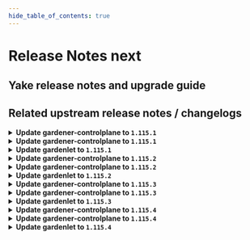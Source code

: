 ```yaml
---
hide_table_of_contents: true
---
```


# Release Notes next

## Yake release notes and upgrade guide

## Related upstream release notes / changelogs


<details>
<summary><b>Update gardener-controlplane to <code>1.115.1</code></b></summary>

# [gardener/gardener]

## 🏃 Others

- `[DEPENDENCY]` The following dependencies have been updated:  
  - `registry.k8s.io/ingress-nginx/controller-chroot` from `v1.12.0` to `v1.12.1`.  by @gardener-ci-robot [#11739]
- `[DEPENDENCY]` The following dependencies have been updated:  
  - `registry.k8s.io/ingress-nginx/controller-chroot` from `v1.11.4` to `v1.11.5`.  by @gardener-ci-robot [#11737]
- `[DEPENDENCY]` The following dependencies have been updated:  
  - `gardener/machine-controller-manager` from `v0.57.0` to `v0.57.1`. [Release Notes](https://redirect.github.com/gardener/machine-controller-manager/releases/tag/v0.57.1)  
  - `github.com/gardener/machine-controller-manager` from `v0.57.0` to `v0.57.1`.  by @gardener-ci-robot [#11725]

## Helm Charts
- controlplane: `europe-docker.pkg.dev/gardener-project/releases/charts/gardener/controlplane:v1.115.1`
- gardenlet: `europe-docker.pkg.dev/gardener-project/releases/charts/gardener/gardenlet:v1.115.1`
- operator: `europe-docker.pkg.dev/gardener-project/releases/charts/gardener/operator:v1.115.1`
- resource-manager: `europe-docker.pkg.dev/gardener-project/releases/charts/gardener/resource-manager:v1.115.1`
## Docker Images
- admission-controller: `europe-docker.pkg.dev/gardener-project/releases/gardener/admission-controller:v1.115.1`
- apiserver: `europe-docker.pkg.dev/gardener-project/releases/gardener/apiserver:v1.115.1`
- controller-manager: `europe-docker.pkg.dev/gardener-project/releases/gardener/controller-manager:v1.115.1`
- gardenlet: `europe-docker.pkg.dev/gardener-project/releases/gardener/gardenlet:v1.115.1`
- node-agent: `europe-docker.pkg.dev/gardener-project/releases/gardener/node-agent:v1.115.1`
- operator: `europe-docker.pkg.dev/gardener-project/releases/gardener/operator:v1.115.1`
- resource-manager: `europe-docker.pkg.dev/gardener-project/releases/gardener/resource-manager:v1.115.1`
- scheduler: `europe-docker.pkg.dev/gardener-project/releases/gardener/scheduler:v1.115.1`


</details>

<details>
<summary><b>Update gardener-controlplane to <code>1.115.1</code></b></summary>

# [gardener/gardener]

## 🏃 Others

- `[DEPENDENCY]` The following dependencies have been updated:  
  - `registry.k8s.io/ingress-nginx/controller-chroot` from `v1.12.0` to `v1.12.1`.  by @gardener-ci-robot [#11739]
- `[DEPENDENCY]` The following dependencies have been updated:  
  - `registry.k8s.io/ingress-nginx/controller-chroot` from `v1.11.4` to `v1.11.5`.  by @gardener-ci-robot [#11737]
- `[DEPENDENCY]` The following dependencies have been updated:  
  - `gardener/machine-controller-manager` from `v0.57.0` to `v0.57.1`. [Release Notes](https://redirect.github.com/gardener/machine-controller-manager/releases/tag/v0.57.1)  
  - `github.com/gardener/machine-controller-manager` from `v0.57.0` to `v0.57.1`.  by @gardener-ci-robot [#11725]

## Helm Charts
- controlplane: `europe-docker.pkg.dev/gardener-project/releases/charts/gardener/controlplane:v1.115.1`
- gardenlet: `europe-docker.pkg.dev/gardener-project/releases/charts/gardener/gardenlet:v1.115.1`
- operator: `europe-docker.pkg.dev/gardener-project/releases/charts/gardener/operator:v1.115.1`
- resource-manager: `europe-docker.pkg.dev/gardener-project/releases/charts/gardener/resource-manager:v1.115.1`
## Docker Images
- admission-controller: `europe-docker.pkg.dev/gardener-project/releases/gardener/admission-controller:v1.115.1`
- apiserver: `europe-docker.pkg.dev/gardener-project/releases/gardener/apiserver:v1.115.1`
- controller-manager: `europe-docker.pkg.dev/gardener-project/releases/gardener/controller-manager:v1.115.1`
- gardenlet: `europe-docker.pkg.dev/gardener-project/releases/gardener/gardenlet:v1.115.1`
- node-agent: `europe-docker.pkg.dev/gardener-project/releases/gardener/node-agent:v1.115.1`
- operator: `europe-docker.pkg.dev/gardener-project/releases/gardener/operator:v1.115.1`
- resource-manager: `europe-docker.pkg.dev/gardener-project/releases/gardener/resource-manager:v1.115.1`
- scheduler: `europe-docker.pkg.dev/gardener-project/releases/gardener/scheduler:v1.115.1`


</details>

<details>
<summary><b>Update gardenlet to <code>1.115.1</code></b></summary>

# [gardener/gardener]

## 🏃 Others

- `[DEPENDENCY]` The following dependencies have been updated:  
  - `registry.k8s.io/ingress-nginx/controller-chroot` from `v1.12.0` to `v1.12.1`.  by @gardener-ci-robot [#11739]
- `[DEPENDENCY]` The following dependencies have been updated:  
  - `registry.k8s.io/ingress-nginx/controller-chroot` from `v1.11.4` to `v1.11.5`.  by @gardener-ci-robot [#11737]
- `[DEPENDENCY]` The following dependencies have been updated:  
  - `gardener/machine-controller-manager` from `v0.57.0` to `v0.57.1`. [Release Notes](https://redirect.github.com/gardener/machine-controller-manager/releases/tag/v0.57.1)  
  - `github.com/gardener/machine-controller-manager` from `v0.57.0` to `v0.57.1`.  by @gardener-ci-robot [#11725]

## Helm Charts
- controlplane: `europe-docker.pkg.dev/gardener-project/releases/charts/gardener/controlplane:v1.115.1`
- gardenlet: `europe-docker.pkg.dev/gardener-project/releases/charts/gardener/gardenlet:v1.115.1`
- operator: `europe-docker.pkg.dev/gardener-project/releases/charts/gardener/operator:v1.115.1`
- resource-manager: `europe-docker.pkg.dev/gardener-project/releases/charts/gardener/resource-manager:v1.115.1`
## Docker Images
- admission-controller: `europe-docker.pkg.dev/gardener-project/releases/gardener/admission-controller:v1.115.1`
- apiserver: `europe-docker.pkg.dev/gardener-project/releases/gardener/apiserver:v1.115.1`
- controller-manager: `europe-docker.pkg.dev/gardener-project/releases/gardener/controller-manager:v1.115.1`
- gardenlet: `europe-docker.pkg.dev/gardener-project/releases/gardener/gardenlet:v1.115.1`
- node-agent: `europe-docker.pkg.dev/gardener-project/releases/gardener/node-agent:v1.115.1`
- operator: `europe-docker.pkg.dev/gardener-project/releases/gardener/operator:v1.115.1`
- resource-manager: `europe-docker.pkg.dev/gardener-project/releases/gardener/resource-manager:v1.115.1`
- scheduler: `europe-docker.pkg.dev/gardener-project/releases/gardener/scheduler:v1.115.1`


</details>

<details>
<summary><b>Update gardener-controlplane to <code>1.115.2</code></b></summary>

# [gardener/gardener]

## 🐛 Bug Fixes

- `[DEVELOPER]` An issue causing the Shoot logging test-machinery integration tests to fail is now fixed. by @ialidzhikov [#11798]
- `[OPERATOR]` The step which deploys the source `BackupEntry` during the `restore` phase of control plane migration now depends on the successful deployment of the `Shoot`'s control plane namespace. This fixes a potential race condition which could cause the `source-etcd-backup` Secret to not be deployed in the `Shoot`'s control plane namespace and the subsequent step which copies etcd backups to time out. by @plkokanov [#11812]
## 🏃 Others

- `[DEVELOPER]` An issue causing the `should copy data to pod` VPN tunnel test-machinery integration test to fail is now fixed. by @ialidzhikov [#11804]

## Helm Charts
- controlplane: `europe-docker.pkg.dev/gardener-project/releases/charts/gardener/controlplane:v1.115.2`
- gardenlet: `europe-docker.pkg.dev/gardener-project/releases/charts/gardener/gardenlet:v1.115.2`
- operator: `europe-docker.pkg.dev/gardener-project/releases/charts/gardener/operator:v1.115.2`
- resource-manager: `europe-docker.pkg.dev/gardener-project/releases/charts/gardener/resource-manager:v1.115.2`
## Docker Images
- admission-controller: `europe-docker.pkg.dev/gardener-project/releases/gardener/admission-controller:v1.115.2`
- apiserver: `europe-docker.pkg.dev/gardener-project/releases/gardener/apiserver:v1.115.2`
- controller-manager: `europe-docker.pkg.dev/gardener-project/releases/gardener/controller-manager:v1.115.2`
- gardenlet: `europe-docker.pkg.dev/gardener-project/releases/gardener/gardenlet:v1.115.2`
- node-agent: `europe-docker.pkg.dev/gardener-project/releases/gardener/node-agent:v1.115.2`
- operator: `europe-docker.pkg.dev/gardener-project/releases/gardener/operator:v1.115.2`
- resource-manager: `europe-docker.pkg.dev/gardener-project/releases/gardener/resource-manager:v1.115.2`
- scheduler: `europe-docker.pkg.dev/gardener-project/releases/gardener/scheduler:v1.115.2`


</details>

<details>
<summary><b>Update gardener-controlplane to <code>1.115.2</code></b></summary>

# [gardener/gardener]

## 🐛 Bug Fixes

- `[DEVELOPER]` An issue causing the Shoot logging test-machinery integration tests to fail is now fixed. by @ialidzhikov [#11798]
- `[OPERATOR]` The step which deploys the source `BackupEntry` during the `restore` phase of control plane migration now depends on the successful deployment of the `Shoot`'s control plane namespace. This fixes a potential race condition which could cause the `source-etcd-backup` Secret to not be deployed in the `Shoot`'s control plane namespace and the subsequent step which copies etcd backups to time out. by @plkokanov [#11812]
## 🏃 Others

- `[DEVELOPER]` An issue causing the `should copy data to pod` VPN tunnel test-machinery integration test to fail is now fixed. by @ialidzhikov [#11804]

## Helm Charts
- controlplane: `europe-docker.pkg.dev/gardener-project/releases/charts/gardener/controlplane:v1.115.2`
- gardenlet: `europe-docker.pkg.dev/gardener-project/releases/charts/gardener/gardenlet:v1.115.2`
- operator: `europe-docker.pkg.dev/gardener-project/releases/charts/gardener/operator:v1.115.2`
- resource-manager: `europe-docker.pkg.dev/gardener-project/releases/charts/gardener/resource-manager:v1.115.2`
## Docker Images
- admission-controller: `europe-docker.pkg.dev/gardener-project/releases/gardener/admission-controller:v1.115.2`
- apiserver: `europe-docker.pkg.dev/gardener-project/releases/gardener/apiserver:v1.115.2`
- controller-manager: `europe-docker.pkg.dev/gardener-project/releases/gardener/controller-manager:v1.115.2`
- gardenlet: `europe-docker.pkg.dev/gardener-project/releases/gardener/gardenlet:v1.115.2`
- node-agent: `europe-docker.pkg.dev/gardener-project/releases/gardener/node-agent:v1.115.2`
- operator: `europe-docker.pkg.dev/gardener-project/releases/gardener/operator:v1.115.2`
- resource-manager: `europe-docker.pkg.dev/gardener-project/releases/gardener/resource-manager:v1.115.2`
- scheduler: `europe-docker.pkg.dev/gardener-project/releases/gardener/scheduler:v1.115.2`


</details>

<details>
<summary><b>Update gardenlet to <code>1.115.2</code></b></summary>

# [gardener/gardener]

## 🐛 Bug Fixes

- `[DEVELOPER]` An issue causing the Shoot logging test-machinery integration tests to fail is now fixed. by @ialidzhikov [#11798]
- `[OPERATOR]` The step which deploys the source `BackupEntry` during the `restore` phase of control plane migration now depends on the successful deployment of the `Shoot`'s control plane namespace. This fixes a potential race condition which could cause the `source-etcd-backup` Secret to not be deployed in the `Shoot`'s control plane namespace and the subsequent step which copies etcd backups to time out. by @plkokanov [#11812]
## 🏃 Others

- `[DEVELOPER]` An issue causing the `should copy data to pod` VPN tunnel test-machinery integration test to fail is now fixed. by @ialidzhikov [#11804]

## Helm Charts
- controlplane: `europe-docker.pkg.dev/gardener-project/releases/charts/gardener/controlplane:v1.115.2`
- gardenlet: `europe-docker.pkg.dev/gardener-project/releases/charts/gardener/gardenlet:v1.115.2`
- operator: `europe-docker.pkg.dev/gardener-project/releases/charts/gardener/operator:v1.115.2`
- resource-manager: `europe-docker.pkg.dev/gardener-project/releases/charts/gardener/resource-manager:v1.115.2`
## Docker Images
- admission-controller: `europe-docker.pkg.dev/gardener-project/releases/gardener/admission-controller:v1.115.2`
- apiserver: `europe-docker.pkg.dev/gardener-project/releases/gardener/apiserver:v1.115.2`
- controller-manager: `europe-docker.pkg.dev/gardener-project/releases/gardener/controller-manager:v1.115.2`
- gardenlet: `europe-docker.pkg.dev/gardener-project/releases/gardener/gardenlet:v1.115.2`
- node-agent: `europe-docker.pkg.dev/gardener-project/releases/gardener/node-agent:v1.115.2`
- operator: `europe-docker.pkg.dev/gardener-project/releases/gardener/operator:v1.115.2`
- resource-manager: `europe-docker.pkg.dev/gardener-project/releases/gardener/resource-manager:v1.115.2`
- scheduler: `europe-docker.pkg.dev/gardener-project/releases/gardener/scheduler:v1.115.2`


</details>

<details>
<summary><b>Update gardener-controlplane to <code>1.115.3</code></b></summary>

# [gardener/gardener]

## 🐛 Bug Fixes

- `[OPERATOR]` When `IstioTLSTermination` feature gate is enabled the apiserver-proxy related EnvoyFilter is not deployed for the virtual-garden anymore. by @oliver-goetz [#11895]
- `[USER]` An issue causing the `cloudprovider` Secret to contain both static credentials and workload identity config, which are mutually exclusive, when migrating to workload identity is now fixed. by @dimityrmirchev [#11848]
## 🏃 Others

- `[OPERATOR]` Shoots that are currently in deletion now get ignored by the `RemoveAPIServerProxyLegacyPort` feature gate validation. by @Wieneo [#11888]
- `[OPERATOR]` Deploy MCM with higher `concurrent-syncs`, `kube-api-qps` and `kube-api-burst`. by @hendrikKahl [#11881]

## Helm Charts
- controlplane: `europe-docker.pkg.dev/gardener-project/releases/charts/gardener/controlplane:v1.115.3`
- gardenlet: `europe-docker.pkg.dev/gardener-project/releases/charts/gardener/gardenlet:v1.115.3`
- operator: `europe-docker.pkg.dev/gardener-project/releases/charts/gardener/operator:v1.115.3`
- resource-manager: `europe-docker.pkg.dev/gardener-project/releases/charts/gardener/resource-manager:v1.115.3`
## Docker Images
- admission-controller: `europe-docker.pkg.dev/gardener-project/releases/gardener/admission-controller:v1.115.3`
- apiserver: `europe-docker.pkg.dev/gardener-project/releases/gardener/apiserver:v1.115.3`
- controller-manager: `europe-docker.pkg.dev/gardener-project/releases/gardener/controller-manager:v1.115.3`
- gardenlet: `europe-docker.pkg.dev/gardener-project/releases/gardener/gardenlet:v1.115.3`
- node-agent: `europe-docker.pkg.dev/gardener-project/releases/gardener/node-agent:v1.115.3`
- operator: `europe-docker.pkg.dev/gardener-project/releases/gardener/operator:v1.115.3`
- resource-manager: `europe-docker.pkg.dev/gardener-project/releases/gardener/resource-manager:v1.115.3`
- scheduler: `europe-docker.pkg.dev/gardener-project/releases/gardener/scheduler:v1.115.3`


</details>

<details>
<summary><b>Update gardener-controlplane to <code>1.115.3</code></b></summary>

# [gardener/gardener]

## 🐛 Bug Fixes

- `[OPERATOR]` When `IstioTLSTermination` feature gate is enabled the apiserver-proxy related EnvoyFilter is not deployed for the virtual-garden anymore. by @oliver-goetz [#11895]
- `[USER]` An issue causing the `cloudprovider` Secret to contain both static credentials and workload identity config, which are mutually exclusive, when migrating to workload identity is now fixed. by @dimityrmirchev [#11848]
## 🏃 Others

- `[OPERATOR]` Shoots that are currently in deletion now get ignored by the `RemoveAPIServerProxyLegacyPort` feature gate validation. by @Wieneo [#11888]
- `[OPERATOR]` Deploy MCM with higher `concurrent-syncs`, `kube-api-qps` and `kube-api-burst`. by @hendrikKahl [#11881]

## Helm Charts
- controlplane: `europe-docker.pkg.dev/gardener-project/releases/charts/gardener/controlplane:v1.115.3`
- gardenlet: `europe-docker.pkg.dev/gardener-project/releases/charts/gardener/gardenlet:v1.115.3`
- operator: `europe-docker.pkg.dev/gardener-project/releases/charts/gardener/operator:v1.115.3`
- resource-manager: `europe-docker.pkg.dev/gardener-project/releases/charts/gardener/resource-manager:v1.115.3`
## Docker Images
- admission-controller: `europe-docker.pkg.dev/gardener-project/releases/gardener/admission-controller:v1.115.3`
- apiserver: `europe-docker.pkg.dev/gardener-project/releases/gardener/apiserver:v1.115.3`
- controller-manager: `europe-docker.pkg.dev/gardener-project/releases/gardener/controller-manager:v1.115.3`
- gardenlet: `europe-docker.pkg.dev/gardener-project/releases/gardener/gardenlet:v1.115.3`
- node-agent: `europe-docker.pkg.dev/gardener-project/releases/gardener/node-agent:v1.115.3`
- operator: `europe-docker.pkg.dev/gardener-project/releases/gardener/operator:v1.115.3`
- resource-manager: `europe-docker.pkg.dev/gardener-project/releases/gardener/resource-manager:v1.115.3`
- scheduler: `europe-docker.pkg.dev/gardener-project/releases/gardener/scheduler:v1.115.3`


</details>

<details>
<summary><b>Update gardenlet to <code>1.115.3</code></b></summary>

# [gardener/gardener]

## 🐛 Bug Fixes

- `[OPERATOR]` When `IstioTLSTermination` feature gate is enabled the apiserver-proxy related EnvoyFilter is not deployed for the virtual-garden anymore. by @oliver-goetz [#11895]
- `[USER]` An issue causing the `cloudprovider` Secret to contain both static credentials and workload identity config, which are mutually exclusive, when migrating to workload identity is now fixed. by @dimityrmirchev [#11848]
## 🏃 Others

- `[OPERATOR]` Shoots that are currently in deletion now get ignored by the `RemoveAPIServerProxyLegacyPort` feature gate validation. by @Wieneo [#11888]
- `[OPERATOR]` Deploy MCM with higher `concurrent-syncs`, `kube-api-qps` and `kube-api-burst`. by @hendrikKahl [#11881]

## Helm Charts
- controlplane: `europe-docker.pkg.dev/gardener-project/releases/charts/gardener/controlplane:v1.115.3`
- gardenlet: `europe-docker.pkg.dev/gardener-project/releases/charts/gardener/gardenlet:v1.115.3`
- operator: `europe-docker.pkg.dev/gardener-project/releases/charts/gardener/operator:v1.115.3`
- resource-manager: `europe-docker.pkg.dev/gardener-project/releases/charts/gardener/resource-manager:v1.115.3`
## Docker Images
- admission-controller: `europe-docker.pkg.dev/gardener-project/releases/gardener/admission-controller:v1.115.3`
- apiserver: `europe-docker.pkg.dev/gardener-project/releases/gardener/apiserver:v1.115.3`
- controller-manager: `europe-docker.pkg.dev/gardener-project/releases/gardener/controller-manager:v1.115.3`
- gardenlet: `europe-docker.pkg.dev/gardener-project/releases/gardener/gardenlet:v1.115.3`
- node-agent: `europe-docker.pkg.dev/gardener-project/releases/gardener/node-agent:v1.115.3`
- operator: `europe-docker.pkg.dev/gardener-project/releases/gardener/operator:v1.115.3`
- resource-manager: `europe-docker.pkg.dev/gardener-project/releases/gardener/resource-manager:v1.115.3`
- scheduler: `europe-docker.pkg.dev/gardener-project/releases/gardener/scheduler:v1.115.3`


</details>

<details>
<summary><b>Update gardener-controlplane to <code>1.115.4</code></b></summary>

# [gardener/gardener]

## 🏃 Others

- `[OPERATOR]` Fix an issue where envoy filters to handle proxy-protocol are not deployed, even if configured for istio load-balancers. by @axel7born [#11921]

## Helm Charts
- controlplane: `europe-docker.pkg.dev/gardener-project/releases/charts/gardener/controlplane:v1.115.4`
- gardenlet: `europe-docker.pkg.dev/gardener-project/releases/charts/gardener/gardenlet:v1.115.4`
- operator: `europe-docker.pkg.dev/gardener-project/releases/charts/gardener/operator:v1.115.4`
- resource-manager: `europe-docker.pkg.dev/gardener-project/releases/charts/gardener/resource-manager:v1.115.4`
## Docker Images
- admission-controller: `europe-docker.pkg.dev/gardener-project/releases/gardener/admission-controller:v1.115.4`
- apiserver: `europe-docker.pkg.dev/gardener-project/releases/gardener/apiserver:v1.115.4`
- controller-manager: `europe-docker.pkg.dev/gardener-project/releases/gardener/controller-manager:v1.115.4`
- gardenlet: `europe-docker.pkg.dev/gardener-project/releases/gardener/gardenlet:v1.115.4`
- node-agent: `europe-docker.pkg.dev/gardener-project/releases/gardener/node-agent:v1.115.4`
- operator: `europe-docker.pkg.dev/gardener-project/releases/gardener/operator:v1.115.4`
- resource-manager: `europe-docker.pkg.dev/gardener-project/releases/gardener/resource-manager:v1.115.4`
- scheduler: `europe-docker.pkg.dev/gardener-project/releases/gardener/scheduler:v1.115.4`


</details>

<details>
<summary><b>Update gardener-controlplane to <code>1.115.4</code></b></summary>

# [gardener/gardener]

## 🏃 Others

- `[OPERATOR]` Fix an issue where envoy filters to handle proxy-protocol are not deployed, even if configured for istio load-balancers. by @axel7born [#11921]

## Helm Charts
- controlplane: `europe-docker.pkg.dev/gardener-project/releases/charts/gardener/controlplane:v1.115.4`
- gardenlet: `europe-docker.pkg.dev/gardener-project/releases/charts/gardener/gardenlet:v1.115.4`
- operator: `europe-docker.pkg.dev/gardener-project/releases/charts/gardener/operator:v1.115.4`
- resource-manager: `europe-docker.pkg.dev/gardener-project/releases/charts/gardener/resource-manager:v1.115.4`
## Docker Images
- admission-controller: `europe-docker.pkg.dev/gardener-project/releases/gardener/admission-controller:v1.115.4`
- apiserver: `europe-docker.pkg.dev/gardener-project/releases/gardener/apiserver:v1.115.4`
- controller-manager: `europe-docker.pkg.dev/gardener-project/releases/gardener/controller-manager:v1.115.4`
- gardenlet: `europe-docker.pkg.dev/gardener-project/releases/gardener/gardenlet:v1.115.4`
- node-agent: `europe-docker.pkg.dev/gardener-project/releases/gardener/node-agent:v1.115.4`
- operator: `europe-docker.pkg.dev/gardener-project/releases/gardener/operator:v1.115.4`
- resource-manager: `europe-docker.pkg.dev/gardener-project/releases/gardener/resource-manager:v1.115.4`
- scheduler: `europe-docker.pkg.dev/gardener-project/releases/gardener/scheduler:v1.115.4`


</details>

<details>
<summary><b>Update gardenlet to <code>1.115.4</code></b></summary>

# [gardener/gardener]

## 🏃 Others

- `[OPERATOR]` Fix an issue where envoy filters to handle proxy-protocol are not deployed, even if configured for istio load-balancers. by @axel7born [#11921]

## Helm Charts
- controlplane: `europe-docker.pkg.dev/gardener-project/releases/charts/gardener/controlplane:v1.115.4`
- gardenlet: `europe-docker.pkg.dev/gardener-project/releases/charts/gardener/gardenlet:v1.115.4`
- operator: `europe-docker.pkg.dev/gardener-project/releases/charts/gardener/operator:v1.115.4`
- resource-manager: `europe-docker.pkg.dev/gardener-project/releases/charts/gardener/resource-manager:v1.115.4`
## Docker Images
- admission-controller: `europe-docker.pkg.dev/gardener-project/releases/gardener/admission-controller:v1.115.4`
- apiserver: `europe-docker.pkg.dev/gardener-project/releases/gardener/apiserver:v1.115.4`
- controller-manager: `europe-docker.pkg.dev/gardener-project/releases/gardener/controller-manager:v1.115.4`
- gardenlet: `europe-docker.pkg.dev/gardener-project/releases/gardener/gardenlet:v1.115.4`
- node-agent: `europe-docker.pkg.dev/gardener-project/releases/gardener/node-agent:v1.115.4`
- operator: `europe-docker.pkg.dev/gardener-project/releases/gardener/operator:v1.115.4`
- resource-manager: `europe-docker.pkg.dev/gardener-project/releases/gardener/resource-manager:v1.115.4`
- scheduler: `europe-docker.pkg.dev/gardener-project/releases/gardener/scheduler:v1.115.4`


</details>
